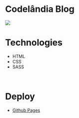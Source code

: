 # Codelândia Blog
<img src="https://media.discordapp.net/attachments/1187767249868701706/1189253672987791440/image.png?ex=659d7dca&is=658b08ca&hm=4971e6921354ac1f6ab7cb310eb50f04b7c05a4ce0839f94198daf925143daf5&=&format=webp&quality=lossless&width=776&height=436">

<br>

# Technologies
- HTML
- CSS
- SASS

<br>

# Deploy
- [Github Pages](https://k4ik.github.io/codelandia-blog/)
